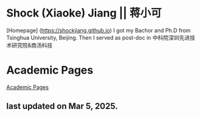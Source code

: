 # Shock (Xiaoke) Jiang || 蒋小可
[Homepage] (https://shockjiang.github.io)
I got my Bachor and Ph.D from Tsinghua University, Beijing. Then I served as post-doc in 中科院深圳先进技术研究院&商汤科技

# Academic Pages
[Academic Pages](https://academicpages.github.io/)

## last updated on Mar 5, 2025.